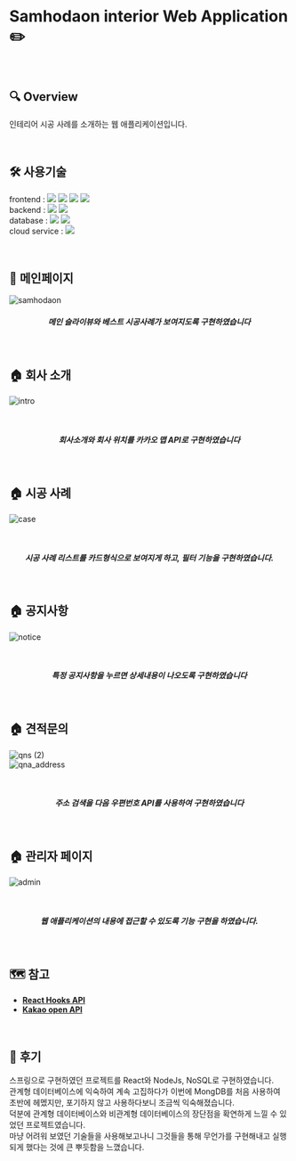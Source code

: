 # Samhodaon interior Web Application :pencil2: 

<br />

## 🔍 Overview
인테리어 시공 사례를 소개하는 웹 애플리케이션입니다.<br />

<br />

## 🛠 사용기술
 frontend : <img src="https://img.shields.io/badge/HTML5-E34F26?style=flat-square&logo=HTML5&logoColor=white">
 <img src="https://img.shields.io/badge/CSS3-1572B6?style=flat-square&logo=CSS3&logoColor=white"> 
 <img src="https://img.shields.io/badge/React%2017.0.1-61DAFB?style=flat-square&logo=React&logoColor=white">
 <img src="https://img.shields.io/badge/Ant%20Design%204.9.4-0170FE?style=flat-square&logo=Ant%20Design&logoColor=white"> <br />
 backend : <img src="https://img.shields.io/badge/Node.js%2014.15.0-339933?style=flat-square&logo=Node.js&logoColor=white">
 <img src="https://img.shields.io/badge/ExpressJs%204.17.1-000000?style=flat-square&logo=Express&logoColor=white"> <br />
 database : <img src="https://img.shields.io/badge/MongoDB-47A248?style=flat-square&logo=MongoDB&logoColor=white"> 
 <img src="https://img.shields.io/badge/mongoose%205.11.11-47A248?style=flat-square&logo=MongoDB&logoColor=white"><br />
 cloud service : <img src="https://img.shields.io/badge/Amazon%20AWS-232F3E?style=flat-square&logo=Amazon%20AWS&logoColor=white"><br />
 
<br />

## 📇 메인페이지
![samhodaon](https://user-images.githubusercontent.com/61848895/116965181-28183f80-ace8-11eb-8214-de100ae53ef1.png)
<br />
<h5 align="center"> 메인 슬라이뷰와 베스트 시공사례가 보여지도록 구현하였습니다 </h5>
<br />

## 🏠 회사 소개
![intro](https://user-images.githubusercontent.com/61848895/116965197-2fd7e400-ace8-11eb-8e33-7cc589c38b8d.png)

<br />
<h5 align="center"> 회사소개와 회사 위치를 카카오 맵 API로 구현하였습니다 </h5>
<br />

## 🏠 시공 사례
![case](https://user-images.githubusercontent.com/61848895/116965210-336b6b00-ace8-11eb-9648-c881c07add55.png)

<br />
<h5 align="center"> 시공 사례 리스트를 카드형식으로 보여지게 하고, 필터 기능을 구현하였습니다. </h5>
<br />

## 🏠 공지사항
![notice](https://user-images.githubusercontent.com/61848895/116965219-37978880-ace8-11eb-8d3e-8e5da9cd8cbe.png)

<br />
<h5 align="center"> 특정 공지사항을 누르면 상세내용이 나오도록 구현하였습니다 </h5>
<br />

## 🏠 견적문의
![qns (2)](https://user-images.githubusercontent.com/61848895/116965225-3b2b0f80-ace8-11eb-92c7-f74f61b338af.png)<br />
![qna_address](https://user-images.githubusercontent.com/61848895/116965234-3d8d6980-ace8-11eb-9f0e-c50b340b193f.png)

<br />
 <h5 align="center"> 주소 검색을 다음 우편번호 API를 사용하여 구현하였습니다 </h5>
<br />

## 🏠 관리자 페이지
![admin](https://user-images.githubusercontent.com/61848895/116965240-42eab400-ace8-11eb-93bc-d846abedee1f.png)

<br />
<h5 align="center"> 웹 애플리케이션의 내용에 접근할 수 있도록 기능 구현을 하였습니다. </h5>
<br />

## 🗺️ 참고
- [**React Hooks API**](https://ko.reactjs.org/docs/hooks-reference.html)
- [**Kakao open API**](https://developers.kakao.com/)
<br />

## 🌿 후기
스프링으로 구현하였던 프로젝트를 React와 NodeJs, NoSQL로 구현하였습니다.<br />
관계형 데이터베이스에 익숙하여 계속 고집하다가 이번에 MongDB를 처음 사용하여 초반에  헤멨지만, 포기하지 않고 사용하다보니 조금씩 익숙해졌습니다. <br />덕분에 관계형 데이터베이스와 비관계형 데이터베이스의 장단점을 확연하게 느낄 수 있었던 프로젝트였습니다. <br />마냥 어려워 보였던 기술들을 사용해보고나니 그것들을 통해 무언가를 구현해내고 실행되게 했다는 것에 큰 뿌듯함을 느꼈습니다.  
